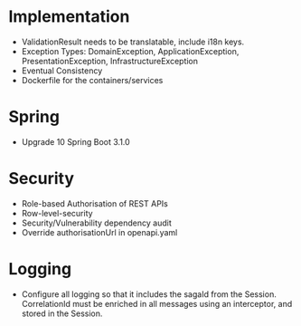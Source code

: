 # Implementation

- ValidationResult needs to be translatable, include i18n keys.
- Exception Types: DomainException, ApplicationException, PresentationException, InfrastructureException
- Eventual Consistency
- Dockerfile for the containers/services

# Spring

- Upgrade 10 Spring Boot 3.1.0

# Security

- Role-based Authorisation of REST APIs
- Row-level-security
- Security/Vulnerability dependency audit
- Override authorisationUrl in openapi.yaml

# Logging

- Configure all logging so that it includes the sagaId from the Session. CorrelationId must be enriched in all
  messages using an interceptor, and stored in the Session.



 